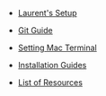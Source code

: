 <!-- markdownlint-disable MD041 -->

* [Laurent's Setup](/mac/laurent-setup)

* [Git Guide](/guides/guide-git.md)

* [Setting Mac Terminal](/mac/setting-mac-terminal.md)

* [Installation Guides](/guides/_list-installation.md)

* [List of Resources](/resources/_list-resources.md)

<!--
Writing more pages: https://docsify.js.org/#/more-pages
- with subMaxLevel set
Can use {docsify-ignore} to ignore a subheader
Can use {docsify-ignore-all} to ignore all subheaders
 -->
